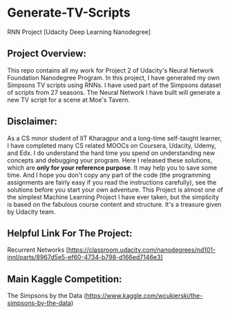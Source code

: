 # Generate-TV-Scripts
RNN Project [Udacity Deep Learning Nanodegree]

## Project Overview:

This repo contains all my work for Project 2 of Udacity's Neural Network Foundation Nanodegree Program. In this project, I have generated my own Simpsons TV scripts using RNNs. I have used part of the Simpsons dataset of scripts from 27 seasons. The Neural Network I have built will generate a new TV script for a scene at Moe's Tavern.

## Disclaimer:

As a CS minor student of IIT Kharagpur and a long-time self-taught learner, I have completed many CS related MOOCs on Coursera, Udacity, Udemy, and Edx. I do understand the hard time you spend on understanding new concepts and debugging your program. Here I released these solutions, which are **only for your reference purpose**. It may help you to save some time. And I hope you don't copy any part of the code (the programming assignments are fairly easy if you read the instructions carefully), see the solutions before you start your own adventure. This Project is almost one of the simplest Machine Learning Project I have ever taken, but the simplicity is based on the fabulous course content and structure. It's a treasure given by Udacity team.

## Helpful Link For The Project: 
   Recurrent Networks [https://classroom.udacity.com/nanodegrees/nd101-innl/parts/8967d5e5-ef60-4734-b798-d166ed7146e3]

## Main Kaggle Competition:
The Simpsons by the Data (https://www.kaggle.com/wcukierski/the-simpsons-by-the-data)
